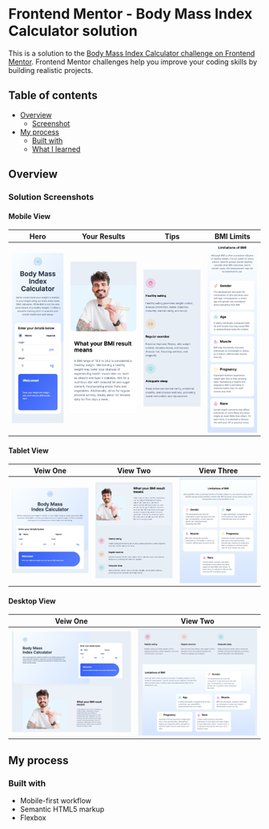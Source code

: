 # Frontend Mentor - Body Mass Index Calculator solution

This is a solution to the [Body Mass Index Calculator challenge on Frontend Mentor](https://www.frontendmentor.io/challenges/body-mass-index-calculator-brrBkfSz1T). Frontend Mentor challenges help you improve your coding skills by building realistic projects. 

## Table of contents

- [Overview](#overview)
  - [Screenshot](#screenshot)
- [My process](#my-process)
  - [Built with](#built-with)
  - [What I learned](#what-i-learned)

## Overview

### Solution Screenshots

#### Mobile View
| Hero                                        | Your Results                                | Tips                                        | BMI Limits                                  |
| ------------------------------------------- | ------------------------------------------- | ------------------------------------------  | ------------------------------------------- |
| ![view1](./assets/images/mobile-view-1.png) | ![view2](./assets/images/mobile-view-2.png) | ![view3](./assets/images/mobile-view-3.png) | ![view4](./assets/images/mobile-view-4.png) |

#### Tablet View
| Veiw One                                    | View Two                                    | View Three                                  |
| ------------------------------------------- | ------------------------------------------- | ------------------------------------------- |
| ![view1](./assets/images/tablet-view-1.png) | ![view2](./assets/images/tablet-view-2.png) | ![view3](./assets/images/tablet-view-3.png) |

#### Desktop View
| Veiw One                                    | View Two                                    |
| ------------------------------------------- | ------------------------------------------- |
| ![view1](./assets/images/desktop-view-1.png) | ![view2](./assets/images/desktop-view-2.png) |

## My process

### Built with

- Mobile-first workflow
- Semantic HTML5 markup
- Flexbox